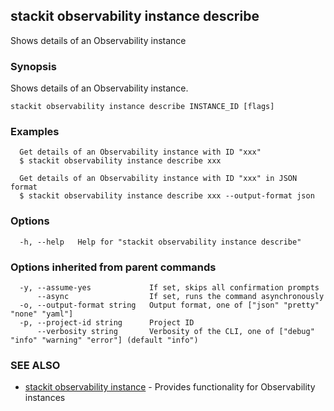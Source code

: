 ## stackit observability instance describe

Shows details of an Observability instance

### Synopsis

Shows details of an Observability instance.

```
stackit observability instance describe INSTANCE_ID [flags]
```

### Examples

```
  Get details of an Observability instance with ID "xxx"
  $ stackit observability instance describe xxx

  Get details of an Observability instance with ID "xxx" in JSON format
  $ stackit observability instance describe xxx --output-format json
```

### Options

```
  -h, --help   Help for "stackit observability instance describe"
```

### Options inherited from parent commands

```
  -y, --assume-yes             If set, skips all confirmation prompts
      --async                  If set, runs the command asynchronously
  -o, --output-format string   Output format, one of ["json" "pretty" "none" "yaml"]
  -p, --project-id string      Project ID
      --verbosity string       Verbosity of the CLI, one of ["debug" "info" "warning" "error"] (default "info")
```

### SEE ALSO

* [stackit observability instance](./stackit_observability_instance.md)	 - Provides functionality for Observability instances


